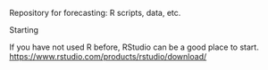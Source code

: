 Repository for forecasting: R scripts, data, etc.

Starting

If you have not used R before, RStudio can be a good place to start.
https://www.rstudio.com/products/rstudio/download/